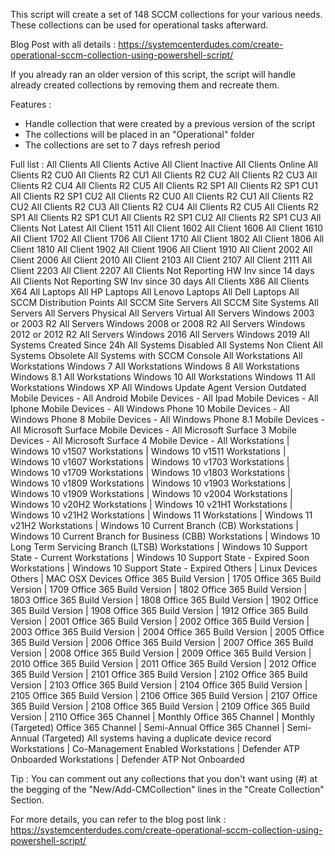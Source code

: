 This script will create a set of 148 SCCM collections for your various needs. These collections can be used for operational tasks afterward.

Blog Post with all details : https://systemcenterdudes.com/create-operational-sccm-collection-using-powershell-script/

If you already ran an older version of this script, the script will handle already created collections by removing them and recreate them.

Features :
- Handle collection that were created by a previous version of the script
- The collections will be placed in an "Operational" folder
- The collections are set to 7 days refresh period


Full list :
All Clients
All Clients Active
All Client Inactive
All Clients Online
All Clients R2 CU0
All Clients R2 CU1
All Clients R2 CU2
All Clients R2 CU3
All Clients R2 CU4
All Clients R2 CU5
All Clients R2 SP1
All Clients R2 SP1 CU1
All Clients R2 SP1 CU2
All Clients R2 CU0
All Clients R2 CU1
All Clients R2 CU2
All Clients R2 CU3
All Clients R2 CU4
All Clients R2 CU5
All Clients R2 SP1
All Clients R2 SP1 CU1
All Clients R2 SP1 CU2
All Clients R2 SP1 CU3
All Clients Not Latest
All Client 1511
All Client 1602
All Client 1606
All Client 1610
All Client 1702
All Client 1706
All Client 1710
All Client 1802
All Client 1806
All Client 1810
All Client 1902
All Client 1906
All Client 1910
All Client 2002
All Client 2006
All Client 2010
All Client 2103
All Client 2107
All Client 2111
All Client 2203
All Client 2207
All Clients Not Reporting HW Inv since 14 days
All Clients Not Reporting SW Inv since 30 days
All Clients X86
All Clients X64
All Laptops
All HP Laptops
All Lenovo Laptops
All Dell Laptops
All SCCM Distribution Points
All SCCM Site Servers
All SCCM Site Systems
All Servers
All Servers Physical
All Servers Virtual
All Servers Windows 2003 or 2003 R2
All Servers Windows 2008 or 2008 R2
All Servers Windows 2012 or 2012 R2
All Servers Windows 2016
All Servers Windows 2019
All Systems Created Since 24h
All Systems Disabled
All Systems Non Client
All Systems Obsolete
All Systems with SCCM Console
All Workstations
All Workstations Windows 7
All Workstations Windows 8
All Workstations Windows 8.1
All Workstations Windows 10
All Workstations Windows 11
All Workstations Windows XP
All Windows Update Agent Version Outdated
Mobile Devices - All Android
Mobile Devices - All Ipad
Mobile Devices - All Iphone
Mobile Devices - All Windows Phone 10
Mobile Devices - All Windows Phone 8
Mobile Devices - All Windows Phone 8.1
Mobile Devices - All Microsoft Surface
Mobile Devices - All Microsoft Surface 3
Mobile Devices - All Microsoft Surface 4
Mobile Device - All
Workstations | Windows 10 v1507
Workstations | Windows 10 v1511
Workstations | Windows 10 v1607
Workstations | Windows 10 v1703
Workstations | Windows 10 v1709
Workstations | Windows 10 v1803
Workstations | Windows 10 v1809
Workstations | Windows 10 v1903
Workstations | Windows 10 v1909
Workstations | Windows 10 v2004
Workstations | Windows 10 v20H2
Workstations | Windows 10 v21H1
Workstations | Windows 10 v21H2
Workstations | Windows 11
Workstations | Windows 11 v21H2
Workstations | Windows 10 Current Branch (CB)
Workstations | Windows 10 Current Branch for Business (CBB)
Workstations | Windows 10 Long Term Servicing Branch (LTSB)
Workstations | Windows 10 Support State - Current
Workstations | Windows 10 Support State - Expired Soon
Workstations | Windows 10 Support State - Expired
Others | Linux Devices
Others | MAC OSX Devices
Office 365 Build Version | 1705
Office 365 Build Version | 1709
Office 365 Build Version | 1802
Office 365 Build Version | 1803
Office 365 Build Version | 1808
Office 365 Build Version | 1902
Office 365 Build Version | 1908
Office 365 Build Version | 1912
Office 365 Build Version | 2001
Office 365 Build Version | 2002
Office 365 Build Version | 2003
Office 365 Build Version | 2004
Office 365 Build Version | 2005
Office 365 Build Version | 2006
Office 365 Build Version | 2007
Office 365 Build Version | 2008
Office 365 Build Version | 2009
Office 365 Build Version | 2010
Office 365 Build Version | 2011
Office 365 Build Version | 2012
Office 365 Build Version | 2101
Office 365 Build Version | 2102
Office 365 Build Version | 2103
Office 365 Build Version | 2104
Office 365 Build Version | 2105
Office 365 Build Version | 2106
Office 365 Build Version | 2107
Office 365 Build Version | 2108
Office 365 Build Version | 2109
Office 365 Build Version | 2110
Office 365 Channel | Monthly
Office 365 Channel | Monthly (Targeted)
Office 365 Channel | Semi-Annual
Office 365 Channel | Semi-Annual (Targeted)
All systems having a duplicate device record
Workstations | Co-Management Enabled
Workstations | Defender ATP Onboarded
Workstations | Defender ATP Not Onboarded


Tip : You can comment out any collections that you don't want using (#) at the begging of the "New/Add-CMCollection" lines in the "Create Collection" Section.

For more details, you can refer to the blog post link : https://systemcenterdudes.com/create-operational-sccm-collection-using-powershell-script/
